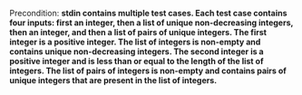 Precondition: **stdin contains multiple test cases. Each test case contains four inputs: first an integer, then a list of unique non-decreasing integers, then an integer, and then a list of pairs of unique integers. The first integer is a positive integer. The list of integers is non-empty and contains unique non-decreasing integers. The second integer is a positive integer and is less than or equal to the length of the list of integers. The list of pairs of integers is non-empty and contains pairs of unique integers that are present in the list of integers.**